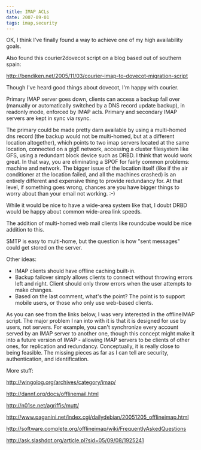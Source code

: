 ```yaml
---
title: IMAP ACLs
date: 2007-09-01
tags: imap,security
---
```

OK, I think I've finally found a way to achieve one of my high availability goals.

Also found this courier2dovecot script on a blog based out of southern spain:

http://bendiken.net/2005/11/03/courier-imap-to-dovecot-migration-script

Though I've heard good things about dovecot, I'm happy with courier.

Primary IMAP server goes down, clients can access a backup fail over (manually or automatically switched by a DNS record update backup), in readonly mode, enforced by IMAP acls. Primary and secondary IMAP servers are kept in sync via rsync.

The primary could be made pretty darn available by using a multi-homed dns record (the backup would not be multi-homed, but at a different location altogether), which points to two imap servers located at the same location, connected on a gigE network, accessing a cluster filesystem like GFS, using a redundant block device such as DRBD. I think that would work great. In that way, you are eliminating a SPOF for fairly common problems: machine and network. The bigger issue of the location itself (like if the air conditioner at the location failed, and all the machines crashed) is an entirely different and expensive thing to provide redundancy for. At that level, if something goes wrong, chances are you have bigger things to worry about than your email not working. :-)

While it would be nice to have a wide-area system like that, I doubt DRBD would be happy about common wide-area link speeds.

The addition of multi-homed web mail clients like roundcube would be nice addition to this.

SMTP is easy to multi-home, but the question is how "sent messages" could get stored on the server.

Other ideas:

* IMAP clients should have offline caching built-in.
* Backup failover simply allows clients to connect without throwing errors left and right. Client should only throw errors when the user attempts to make changes.
* Based on the last comment, what's the point? The point is to support mobile users, or those who only use web-based clients.

As you can see from the links below, I was very interested in the offlineIMAP script. The major problem I ran into with it is that it is designed for use by users, not servers. For example, you can't synchronize every account served by an IMAP server to another one, though this concept might make it into a future version of IMAP - allowing IMAP servers to be clients of other ones, for replication and redundancy. Conceptually, it is really close to being feasible. The missing pieces as far as I can tell are security, authentication, and identification.

More stuff:

http://wingolog.org/archives/category/imap/

http://dannf.org/docs/offlinemail.html

http://n01se.net/agriffis/mutt/

http://www.paganini.net/index.cgi/dailydebian/20051205_offlineimap.html

http://software.complete.org/offlineimap/wiki/FrequentlyAskedQuestions

http://ask.slashdot.org/article.pl?sid=05/09/08/1925241

